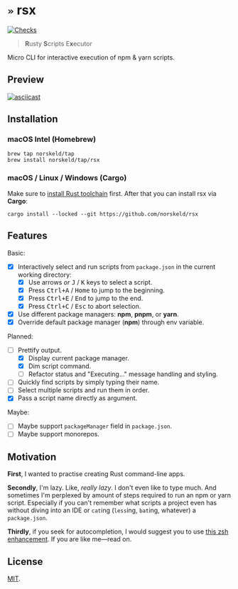 # `»` rsx

[![Checks](https://img.shields.io/github/workflow/status/norskeld/rsx/check?style=flat-square&colorA=22272d&colorB=22272d&label=checks)](https://github.com/norskeld/rsx/actions)

> **R**usty **S**cripts E**x**ecutor

Micro CLI for interactive execution of npm & yarn scripts.

## Preview

[![asciicast](https://asciinema.org/a/499299.svg)](https://asciinema.org/a/499299)

## Installation

### macOS Intel (Homebrew)

```shell
brew tap norskeld/tap
brew install norskeld/tap/rsx
```

### macOS / Linux / Windows (Cargo)

Make sure to [install Rust toolchain][rust-toolchain] first. After that you can install rsx via **Cargo**:

```shell
cargo install --locked --git https://github.com/norskeld/rsx
```

## Features

Basic:

- [x] Interactively select and run scripts from `package.json` in the current working directory:
  - [x] Use arrows *or* <kbd>J</kbd> / <kbd>K</kbd> keys to select a script.
  - [x] Press <kbd>Ctrl+A</kbd> / <kbd>Home</kbd> to jump to the beginning.
  - [x] Press <kbd>Ctrl+E</kbd> / <kbd>End</kbd> to jump to the end.
  - [x] Press <kbd>Ctrl+C</kbd> / <kbd>Esc</kbd> to abort selection.
- [x] Use different package managers: **npm**, **pnpm**, or **yarn**.
- [x] Override default package manager (**npm**) through env variable.

Planned:

- [ ] Prettify output.
  - [x] Display current package manager.
  - [x] Dim script command.
  - [ ] Refactor status and "Executing..." message handling and styling.
- [ ] Quickly find scripts by simply typing their name.
- [ ] Select multiple scripts and run them in order.
- [x] Pass a script name directly as argument.

Maybe:

- [ ] Maybe support `packageManager` field in `package.json`.
- [ ] Maybe support monorepos.

## Motivation

**First**, I wanted to practise creating Rust command-line apps.

**Secondly**, I'm lazy. Like, _really lazy_. I don't even like to type much. And sometimes I'm perplexed by amount of steps required to run an npm or yarn script. Especially if you can't remember what scripts a project even has without diving into an IDE or `cat`ing (`less`ing, `bat`ing, whatever) a `package.json`.

**Thirdly**, if you seek for autocompletion, I would suggest you to use [this zsh enhancement](https://github.com/lukechilds/zsh-better-npm-completion).
If you are like me—read on.

## License

[MIT](LICENSE).

<!-- Links -->

[cargo]: https://doc.rust-lang.org/cargo/
[rust-toolchain]: https://www.rust-lang.org/tools/install
